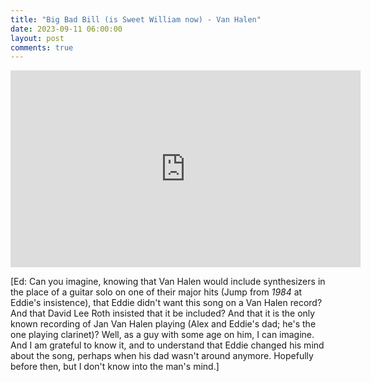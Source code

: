 ```yaml
---
title: "Big Bad Bill (is Sweet William now) - Van Halen"
date: 2023-09-11 06:00:00
layout: post
comments: true
---
```




<iframe width="560" height="315" src="https://www.youtube.com/embed/kkxqcWhym9U?si=hwjIdi8cdQu17ONx" title="YouTube video player" frameborder="0" allow="accelerometer; autoplay; clipboard-write; encrypted-media; gyroscope; picture-in-picture; web-share" allowfullscreen></iframe>


[Ed: Can you imagine, knowing that Van Halen would include synthesizers in the place of a guitar solo on one of their major hits (Jump from *1984* at Eddie's insistence), that Eddie didn't want this song on a Van Halen record? And that David Lee Roth insisted that it be included?  And that it is the only known recording of Jan Van Halen playing (Alex and Eddie's dad; he's the one playing clarinet)? Well, as a guy with some age on him, I can imagine. And I am grateful to know it, and to understand that Eddie changed his mind about the song, perhaps when his dad wasn't around anymore. Hopefully before then, but I don't know into the man's mind.]